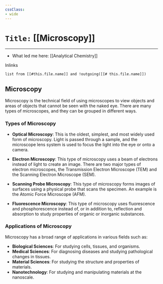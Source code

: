 ```yaml
---
cssClass:
- wide
---
```


# `Title:` [[Microscopy]]
--- 

- What led me here: [[Analytical Chemistry]]

Inlinks
```dataview 
list from [[#this.file.name]] and !outgoing([[# this.file.name]]) 
```
## Microscopy
Microscopy is the technical field of using microscopes to view objects and areas of objects that cannot be seen with the naked eye. There are many types of microscopes, and they can be grouped in different ways.

### Types of Microscopy

- **Optical Microscopy**: This is the oldest, simplest, and most widely used form of microscopy. Light is passed through a sample, and the microscope lens system is used to focus the light into the eye or onto a camera.

- **Electron Microscopy**: This type of microscopy uses a beam of electrons instead of light to create an image. There are two major types of electron microscopes, the Transmission Electron Microscope (TEM) and the Scanning Electron Microscope (SEM).

- **Scanning Probe Microscopy**: This type of microscopy forms images of surfaces using a physical probe that scans the specimen. An example is the Atomic Force Microscope (AFM).

- **Fluorescence Microscopy**: This type of microscopy uses fluorescence and phosphorescence instead of, or in addition to, reflection and absorption to study properties of organic or inorganic substances.

### Applications of Microscopy

Microscopy has a broad range of applications in various fields such as:

- **Biological Sciences**: For studying cells, tissues, and organisms.
- **Medical Sciences**: For diagnosing diseases and studying pathological changes in tissues.
- **Material Sciences**: For studying the structure and properties of materials.
- **Nanotechnology**: For studying and manipulating materials at the nanoscale.
